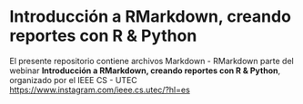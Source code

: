 # Introducción a RMarkdown, creando reportes con R & Python
El presente repositorio contiene archivos Markdown - RMarkdown parte del webinar
**Introducción a RMarkdown, creando reportes con R & Python**, organizado por el IEEE CS - UTEC<br>
<https://www.instagram.com/ieee.cs.utec/?hl=es>

